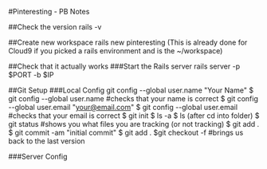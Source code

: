 #Pinteresting - PB Notes

##Check the version
rails -v


##Create new workspace
rails new pinteresting
(This is already done for Cloud9 if you picked a rails environment and is the ~/workspace)


##Check that it actually works
###Start the Rails server
rails server -p $PORT -b $IP

##Git Setup
###Local Config
git config --global user.name "Your Name"
$ git config --global user.name #checks that your name is correct
$ git config --global user.email "your@email.com"
$ git config --global user.email #checks that your email is correct
$ git init
$ ls -a
$ ls (after cd into folder)
$ git status #shows you what files you are tracking (or not tracking)
$ git add .
$ git commit -am "initial commit"
$ git add .
$git checkout -f #brings us back to the last version

###Server Config




